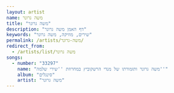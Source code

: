 ```yaml
---
layout: artist
name: משה גרונר
title: "משה גרונר"
description: "דף האמן משה גרונר"
keywords: "שירים, מוזיקה, משה גרונר"
permalink: /artists/משה-גרונר/
redirect_from:
  - /artists/list/משה גרונר
songs:
  - number: "33297"
    name: "משה גרונר ותזמורתו של מנדי הרשקוביץ במחרוזת ''שירי שלמה''"
    album: "סינגלים"
    artist: "משה גרונר"
---
```

